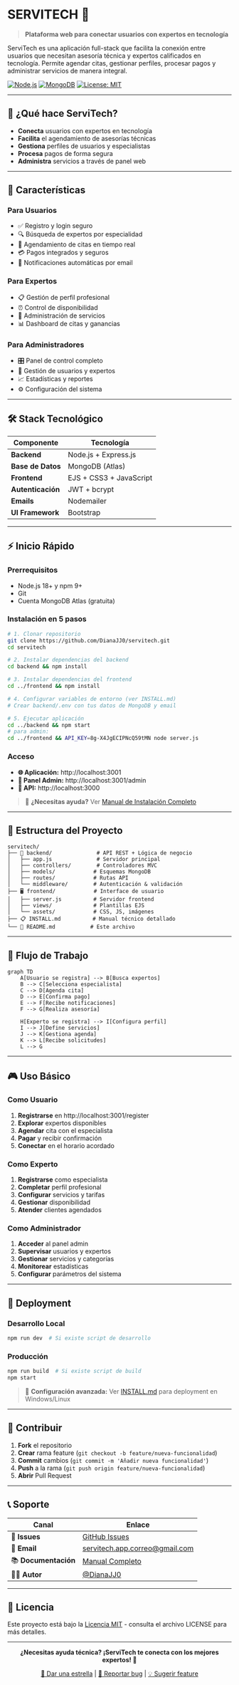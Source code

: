 # SERVITECH 🔧

> **Plataforma web para conectar usuarios con expertos en tecnología**

ServiTech es una aplicación full-stack que facilita la conexión entre usuarios que necesitan asesoría técnica y expertos calificados en tecnología. Permite agendar citas, gestionar perfiles, procesar pagos y administrar servicios de manera integral.

[![Node.js](https://img.shields.io/badge/Node.js-18+-green.svg)](https://nodejs.org/)
[![MongoDB](https://img.shields.io/badge/MongoDB-Atlas-brightgreen.svg)](https://www.mongodb.com/)
[![License: MIT](https://img.shields.io/badge/License-MIT-yellow.svg)](https://opensource.org/licenses/MIT)

---

## 🎯 ¿Qué hace ServiTech?

- **Conecta** usuarios con expertos en tecnología
- **Facilita** el agendamiento de asesorías técnicas
- **Gestiona** perfiles de usuarios y especialistas
- **Procesa** pagos de forma segura
- **Administra** servicios a través de panel web

---

## 🚀 Características

### Para Usuarios

- ✅ Registro y login seguro
- 🔍 Búsqueda de expertos por especialidad
- 📅 Agendamiento de citas en tiempo real
- 💳 Pagos integrados y seguros
- 📧 Notificaciones automáticas por email

### Para Expertos

- 📋 Gestión de perfil profesional
- ⏰ Control de disponibilidad
- 💼 Administración de servicios
- 📊 Dashboard de citas y ganancias

### Para Administradores

- 🎛️ Panel de control completo
- 👥 Gestión de usuarios y expertos
- 📈 Estadísticas y reportes
- ⚙️ Configuración del sistema

---

## 🛠️ Stack Tecnológico

| Componente        | Tecnología              |
| ----------------- | ----------------------- |
| **Backend**       | Node.js + Express.js    |
| **Base de Datos** | MongoDB (Atlas)         |
| **Frontend**      | EJS + CSS3 + JavaScript |
| **Autenticación** | JWT + bcrypt            |
| **Emails**        | Nodemailer              |
| **UI Framework**  | Bootstrap               |

---

## ⚡ Inicio Rápido

### Prerrequisitos

- Node.js 18+ y npm 9+
- Git
- Cuenta MongoDB Atlas (gratuita)

### Instalación en 5 pasos

```bash
# 1. Clonar repositorio
git clone https://github.com/DianaJJ0/servitech.git
cd servitech

# 2. Instalar dependencias del backend
cd backend && npm install

# 3. Instalar dependencias del frontend
cd ../frontend && npm install

# 4. Configurar variables de entorno (ver INSTALL.md)
# Crear backend/.env con tus datos de MongoDB y email

# 5. Ejecutar aplicación
cd ../backend && npm start
# para admin:
cd ../frontend && API_KEY=8g-X4JgECIPNcQ59tMN node server.js
```

### Acceso

- **🌐 Aplicación:** http://localhost:3001
- **🔐 Panel Admin:** http://localhost:3001/admin
- **📡 API:** http://localhost:3000

> 📖 **¿Necesitas ayuda?** Ver [Manual de Instalación Completo](./INSTALL.md)

---

## 📁 Estructura del Proyecto

```
servitech/
├── 🔧 backend/              # API REST + Lógica de negocio
│   ├── app.js              # Servidor principal
│   ├── controllers/        # Controladores MVC
│   ├── models/            # Esquemas MongoDB
│   ├── routes/            # Rutas API
│   └── middleware/        # Autenticación & validación
├── 🖥️ frontend/            # Interface de usuario
│   ├── server.js          # Servidor frontend
│   ├── views/             # Plantillas EJS
│   └── assets/            # CSS, JS, imágenes
├── 📋 INSTALL.md          # Manual técnico detallado
└── 📄 README.md           # Este archivo
```

---

## 🔄 Flujo de Trabajo

```mermaid
graph TD
    A[Usuario se registra] --> B[Busca expertos]
    B --> C[Selecciona especialista]
    C --> D[Agenda cita]
    D --> E[Confirma pago]
    E --> F[Recibe notificaciones]
    F --> G[Realiza asesoría]

    H[Experto se registra] --> I[Configura perfil]
    I --> J[Define servicios]
    J --> K[Gestiona agenda]
    K --> L[Recibe solicitudes]
    L --> G
```

---

## 🎮 Uso Básico

### Como Usuario

1. **Registrarse** en http://localhost:3001/register
2. **Explorar** expertos disponibles
3. **Agendar** cita con el especialista
4. **Pagar** y recibir confirmación
5. **Conectar** en el horario acordado

### Como Experto

1. **Registrarse** como especialista
2. **Completar** perfil profesional
3. **Configurar** servicios y tarifas
4. **Gestionar** disponibilidad
5. **Atender** clientes agendados

### Como Administrador

1. **Acceder** al panel admin
2. **Supervisar** usuarios y expertos
3. **Gestionar** servicios y categorías
4. **Monitorear** estadísticas
5. **Configurar** parámetros del sistema

---

## 🚀 Deployment

### Desarrollo Local

```bash
npm run dev  # Si existe script de desarrollo
```

### Producción

```bash
npm run build  # Si existe script de build
npm start
```

> 🔧 **Configuración avanzada:** Ver [INSTALL.md](./INSTALL.md) para deployment en Windows/Linux

---

## 🤝 Contribuir

1. **Fork** el repositorio
2. **Crear** rama feature (`git checkout -b feature/nueva-funcionalidad`)
3. **Commit** cambios (`git commit -m 'Añadir nueva funcionalidad'`)
4. **Push** a la rama (`git push origin feature/nueva-funcionalidad`)
5. **Abrir** Pull Request

---

## 📞 Soporte

| Canal                | Enlace                                                        |
| -------------------- | ------------------------------------------------------------- |
| 🐛 **Issues**        | [GitHub Issues](https://github.com/DianaJJ0/servitech/issues) |
| 📧 **Email**         | servitech.app.correo@gmail.com                                |
| 📚 **Documentación** | [Manual Completo](./INSTALL.md)                               |
| 👩‍💻 **Autor**         | [@DianaJJ0](https://github.com/DianaJJ0)                      |

---

## 📄 Licencia

Este proyecto está bajo la [Licencia MIT](LICENSE) - consulta el archivo LICENSE para más detalles.

---

<div align="center">

**¿Necesitas ayuda técnica? ¡ServiTech te conecta con los mejores expertos! 🚀**

[🌟 Dar una estrella](https://github.com/DianaJJ0/servitech) | [🐛 Reportar bug](https://github.com/DianaJJ0/servitech/issues) | [💡 Sugerir feature](https://github.com/DianaJJ0/servitech/issues)

</div>

